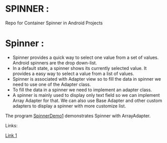# SPINNER :
Repo for Container Spinner in Android Projects

# Spinner :

- Spinner provides a quick way to select one value from a set of values. 
Android spinners are the drop down-list.
- In a default state, a spinner shows its currently selected value.
 It provides a easy way to select a value from a list of values.
- Spinner is associated with Adapter view so to fill the data in spinner we need to use one of the Adapter class.
- To fill the data in a spinner we need to implement an adapter class. 
- A spinner is mainly used to display only text field so we can implement Array Adapter for that. 
We can also use Base Adapter and other custom adapters to display a spinner with more customize list. 
 
The program [SpinnerDemo1](SpinnerDemo1) demonstrates Spinner with ArrayAdapter.    

Links:

[Link 1](https://developer.android.com/guide/topics/ui/controls/spinner)


